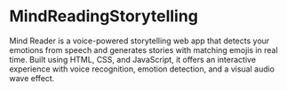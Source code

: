 # MindReadingStorytelling
Mind Reader is a voice-powered storytelling web app that detects your emotions from speech and generates stories with matching emojis in real time. Built using HTML, CSS, and JavaScript, it offers an interactive experience with voice recognition, emotion detection, and a visual audio wave effect.
